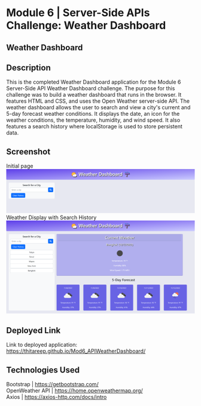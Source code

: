 # Module 6 | Server-Side APIs Challenge: Weather Dashboard
## Weather Dashboard
## Description
This is the completed Weather Dashboard application for the Module 6 Server-Side API Weather Dashboard challenge. The purpose for this challenge was to build a weather dashboard that runs in the browser. It features HTML and CSS, and uses the Open Weather server-side API. The weather dashboard allows the user to search and view a city's current and 5-day forecast weather conditions. It displays the date, an icon for the weather conditions, the temperature, humidity, and wind speed. It also features a search history where localStorage is used to store persistent data. 
## Screenshot
Initial page
![screenshot](https://github.com/thitareep/Mod6_APIWeatherDashboard/blob/main/assets/WeatherDash1.png)
Weather Display with Search History
![screenshot](https://github.com/thitareep/Mod6_APIWeatherDashboard/blob/main/assets/WeatherDash2.png)
## Deployed Link
Link to deployed application:
https://thitareep.github.io/Mod6_APIWeatherDashboard/
## Technologies Used
Bootstrap |
https://getbootstrap.com/
<br>
OpenWeather API |
https://home.openweathermap.org/
<br>
Axios |
https://axios-http.com/docs/intro
